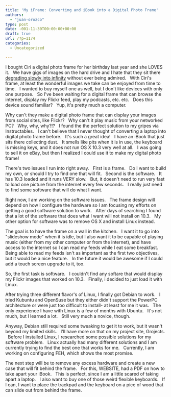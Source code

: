 ```yaml
---
title: 'My iFrame: Converting and iBook into a Digital Photo Frame'
authors: 
  - "juan-orozco"
type: post
date: -001-11-30T00:00:00+00:00
draft: true
url: /?p=1174
categories:
  - Uncategorized

---
```

I bought Ciri a digital photo frame for her birthday last year and she LOVES it.   We have gigs of images on the hard drive and I hate that they sit there <a href="http://en.wikipedia.org/wiki/JPEG#JPEG_compression" target="_blank" rel="noopener noreferrer">degrading slowly into infinity</a> without ever being admired.   With Ciri's frame, at least the wonderful images we take can be enjoyed from time to time.   I wanted to buy myself one as well, but I don't like devices with only one purpose.   So I've been waiting for a digital frame that can browse the internet, display my Flickr feed, play my podcasts, etc. etc.   Does this device sound familiar?   Yup, it's pretty much a computer.

Why can't they make a digital photo frame that can display your images from social sites, like Flickr?   Why can't it play music from your networked PC?   Why, why, why?!?   I found the the perfect solution to my gripes via Instructables.   I can't believe that I never thought of converting a laptop into digital photo frame before.   It's such a great idea!   I have an iBook that just sits there collecting dust.   It smells like pits when it is in use, the keyboard is missing keys, and it does not run OS X 10.3 very well at all.   I was going to sell it on eBay, but then I realized I could use it to make my digital photo frame!

There's two issues I run into right away.   First is a frame.   Do I want to build my own, or should I try to find one that will fit.   Second is the software.   It has 10.3 loaded and it runs VERY slow.   But, it doesn't need to run very fast to load one picture from the internet every few seconds.   I really just need to find some software that will do what I want.

Right now, I am working on the software issues.   The frame design will depend on how I configure the hardware so I am focusing my efforts on getting a good software solution to work.   After days of searching I found that a lot of the software that does what I want will not install on 10.3.   My other option for software was to remove OS X and install Linux instead.

The goal is to have the frame on a wall in the kitchen.   I want it to go into "slideshow mode" when it is idle, but I also want it to be capable of playing music (either from my other computer or from the internet), and have access to the internet so I can read my feeds while I eat some breakfast.   Being able to read my feeds isn't as important as the first two objectives, but it would be a nice feature.   In the future it would be awesome if I could add a touch screen upgrade to it, too.

So, the first task is software.   I couldn't find any softare that would display my Flickr images that worked on 10.3.   Finally, i decided to just load it with Linux.

After trying three different flavor's of Linux, I finally got Debian to work.   I tried Kubuntu and OpenSuse but they either didn't support the PowerPC architecture or were just too difficult to install- at least for me it was.   The only experience I have with Linux is a few of months with Ubuntu.   It's not much, but I learned a lot.   Still very much a novice, though.

Anyway, Debian still required some tweaking to get it to work, but it wasn't beyond my limited skills.   I'll have more on that on my project site, Grojects.   Before I installed Linux, I researched some possible solutions for my software problem.   Linux actually had many different solutions and I am currently trying to find the best one that works for me.   Currently, I am working on configuring FEH, which shows the most promise.

The next step will be to remove any excess hardware and create a new case that will fit behind the frame.   For this, WEBSITE, had a PDF on how to take apart your iBook.   This is perfect, since I am a little scared of taking apart a laptop.   I also want to buy one of those weird flexible keyboards.   If I can, I want to place the trackpad and the keyboard on a pice of wood that can slide out from behind the frame.